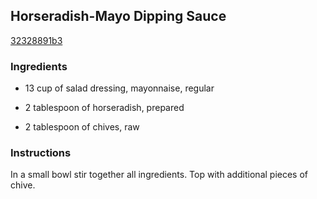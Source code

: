 ## Horseradish-Mayo Dipping Sauce

[32328891b3](http://www.food.com/recipe/horseradish-mayo-dipping-sauce-28639)

### Ingredients

 - 13 cup of salad dressing, mayonnaise, regular

 - 2 tablespoon of horseradish, prepared

 - 2 tablespoon of chives, raw

### Instructions

In a small bowl stir together all ingredients. Top with additional pieces of chive.